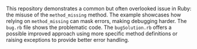This repository demonstrates a common but often overlooked issue in Ruby: the misuse of the `method_missing` method.  The example showcases how relying on `method_missing` can mask errors, making debugging harder. The `bug.rb` file shows the problematic code.  The `bugSolution.rb` offers a possible improved approach using more specific method definitions or raising exceptions to provide better error handling.